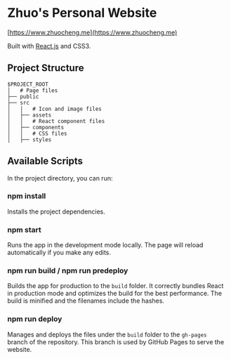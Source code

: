 # Zhuo's Personal Website

[https://www.zhuocheng.me](https://www.zhuocheng.me)

Built with [React.js](https://reactjs.org/) and CSS3.

## Project Structure

```
$PROJECT_ROOT
│   # Page files
├── public
├── src
│   │   # Icon and image files
│   ├── assets
│   │   # React component files
│   ├── components
│   │   # CSS files
│   ├── styles
```


## Available Scripts

In the project directory, you can run:

### npm install
Installs the project dependencies.

### npm start
Runs the app in the development mode locally. The page will reload automatically if you make any edits.

### npm run build / npm run predeploy
Builds the app for production to the `build` folder.
It correctly bundles React in production mode and optimizes the build for the best performance.
The build is minified and the filenames include the hashes.

### npm run deploy
Manages and deploys the files under the `build` folder to the `gh-pages` branch of the repository. This branch is used by GitHub Pages to serve the website.